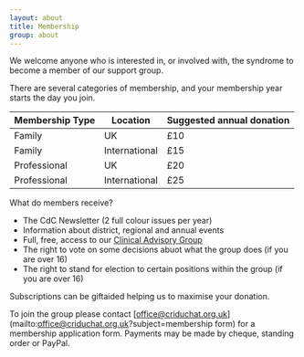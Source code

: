 ```yaml
---
layout: about
title: Membership
group: about
---
```


We welcome anyone who is interested in, or involved with, the syndrome to become a member of our support group.

There are several categories of membership, and your membership year starts the day you join.

Membership Type   | Location      | Suggested annual donation |
------------------|---------------|---------------------------|
Family            | UK            | £10                       |
Family            | International | £15                       |
Professional      | UK            | £20                       |
Professional      | International | £25                       |

What do members receive?

* The CdC Newsletter (2 full colour issues per year)
* Information about district, regional and annual events
* Full, free, access to our [Clinical Advisory Group](/information/cag.html)
* The right to vote on some decisions abuot what the group does (if you are over 16)
* The right to stand for election to certain positions within the group (if you are over 16)

Subscriptions can be giftaided helping us to maximise your donation.

To join the group please contact [office@criduchat.org.uk](mailto:office@criduchat.org.uk?subject=membership form) for a membership application form. Payments may be made by cheque, standing order or PayPal.


